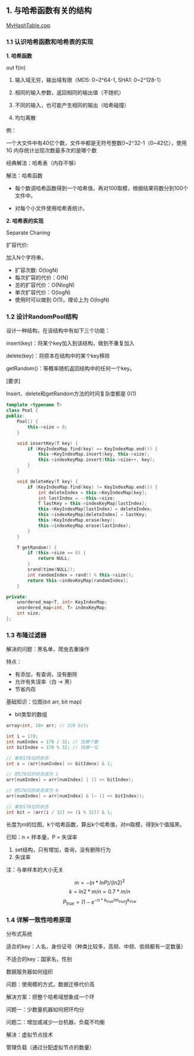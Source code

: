 ## 1. 与哈希函数有关的结构
[MyHashTable.cpp](../code/MyHashTable.cpp)

### 1.1 认识哈希函数和哈希表的实现

**1. 哈希函数**

out f(in)

1. 输入域无穷，输出域有限（MD5: 0~2^64-1, SHA1: 0~2^128-1）

2. 相同的输入参数，返回相同的输出值（不随机）

3. 不同的输入，也可能产生相同的输出（哈希碰撞）

4. 均匀离散

例：

一个大文件中有40亿个数，文件中都是无符号整数0~2^32-1（0~42亿），使用 1G 内存统计出现次数最多次的是哪个数

经典解法：哈希表（内存不够）

解法：哈希函数

- 每个数调哈希函数得到一个哈希值，再对100取模，根据结果将数分到100个文件中。

- 对每个小文件使用哈希表统计。

 **2. 哈希表的实现**

Separate Chaning

扩容代价:

加入N个字符串，
- 扩容次数: O(logN)
- 每次扩容的代价：O(N)
- 总的扩容代价：O(NlogN)
- 单次扩容代价：O(logN)
- 使用时可以做到 O(1)，理论上为 O(logN)

### 1.2 设计RandomPool结构

设计一种结构，在该结构中有如下三个功能：

insert(key)：将某个key加入到该结构，做到不重复加入

delete(key)：将原本在结构中的某个key移除

getRandom()：等概率随机返回结构中的任何一个key。

[要求]

Insert、delete和getRandom方法的时间复杂度都是 0(1)

```cpp
template <typename T>
class Pool {
public:
    Pool() {
        this->size = 0;
    }

    void insertKey(T key) {
        if (KeyIndexMap.find(key) == KeyIndexMap.end()) {
            this->KeyIndexMap.insert(key, this->size);
            this->indexKeyMap.insert(this->size++, key);
        }
    }

    void deleteKey(T key) {
        if (KeyIndexMap.find(key) != KeyIndexMap.end()) {
            int deleteIndex = this->KeyIndexMap[key];
            int lastIndex = --this->size;
            T lastKey = this->indexKeyMap[lastIndex];
            this->KeyIndexMap[lastIndex] = deleteIndex;
            this->indexKeyMap[deleteIndex] = lastKey;
            this->KeyIndexMap.erase(key);
            this->indexKeyMap.erase(lastIndex);
        }
    }

    T getRandom() {
        if (this->size == 0) {
            return NULL;
        }
        srand(time(NULL));
        int randomIndex = rand() % this->size();
        return this->indexKeyMap[randomIndex];
    }

private:
    unordered_map<T, int> KeyIndexMap;
    unordered_map<int, T> indexKeyMap;
    int size;
};
```

### 1.3 布隆过滤器

解决的问题：黑名单，爬虫去重操作

特点：
- 有添加，有查询，没有删除
- 允许有失误率（白 → 黑）
- 节省内存

基础知识：位图(bit arr, bit map)
- bit类型的数组
```cpp
array<int, 10> arr; // 320 bits

int i = 178;
int numIndex = 178 / 32; // 找哪个数
int bitIndex = 178 % 32; // 找哪一位

// 拿到178位的状态
int s = (arr[numIndex] >> bitIdenx) & 1;

// 把178位的状态改为 1
arr[numIndex] = arr[numIndex] | (1 << bitIndex);

// 把178位的状态改为 0
arr[numIndex] = arr[numIndex] & (~ (1 << bitIndex));

// 拿到178位的状态
int bit = (arr[i / 32] >> (i % 32)) & 1;
```

长度为m的位图，k个哈希函数，算出k个哈希值，对m取模，得到k个值描黑。

已知：n = 样本量，P = 失误率

1. set结构，只有增加，查询，没有删除行为
2. 失误率

注：与单样本的大小无关

$$m=-(n*lnP)/(ln2)^2$$
$$k = ln2 * m / n = 0.7*m/n$$
$$P_{true} = (1-e^{-n*k_{true}/m_{true}})^{k_{true}}$$

### 1.4 详解一致性哈希原理

分布式系统

适合的key：人名，身份证号（种类比较多，高频、中频、低频都有一定数量）

不适合的key：国家名，性别

数据服务器如何组织

问题：使用模的方式，数据迁移代价高

解决方案：把整个哈希域想象成一个环

问题一：少数量机器如何把环均分

问题二：增加或减少一台机器，负载不均衡

解决：虚拟节点技术

管理负载（通过分配虚拟节点的数量）